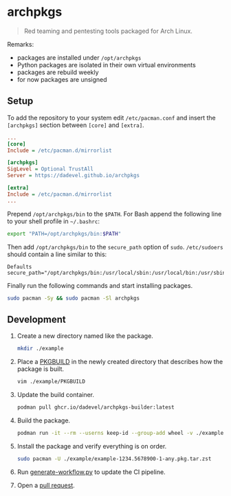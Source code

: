 # archpkgs

> Red teaming and pentesting tools packaged for Arch Linux.

Remarks:

- packages are installed under `/opt/archpkgs`
- Python packages are isolated in their own virtual environments
- packages are rebuild weekly
- for now packages are unsigned

## Setup

To add the repository to your system edit `/etc/pacman.conf` and insert the `[archpkgs]` section between `[core]` and `[extra]`.

~~~ ini
...
[core]
Include = /etc/pacman.d/mirrorlist

[archpkgs]
SigLevel = Optional TrustAll
Server = https://dadevel.github.io/archpkgs

[extra]
Include = /etc/pacman.d/mirrorlist
...
~~~

Prepend `/opt/archpkgs/bin` to the `$PATH`.
For Bash append the following line to your shell profile in `~/.bashrc`:

~~~ bash
export "PATH=/opt/archpkgs/bin:$PATH"
~~~

Then add `/opt/archpkgs/bin` to the `secure_path` option of `sudo`.
`/etc/sudoers` should contain a line similar to this:

~~~
Defaults secure_path="/opt/archpkgs/bin:/usr/local/sbin:/usr/local/bin:/usr/sbin:/usr/bin:/sbin:/bin"
~~~

Finally run the following commands and start installing packages.

~~~ bash
sudo pacman -Sy && sudo pacman -Sl archpkgs
~~~

## Development

1. Create a new directory named like the package.

    ~~~ bash
    mkdir ./example
    ~~~

2. Place a [PKGBUILD](https://wiki.archlinux.org/title/PKGBUILD) in the newly created directory that describes how the package is built.

    ~~~ bash
    vim ./example/PKGBUILD
    ~~~

3. Update the build container.

    ~~~ bash
    podman pull ghcr.io/dadevel/archpkgs-builder:latest
    ~~~

4. Build the package.

    ~~~ bash
    podman run -it --rm --userns keep-id --group-add wheel -v ./example:/build -w /build --entrypoint /bin/env ghcr.io/dadevel/archpkgs-builder:latest makepkg --syncdeps --clean --needed --noconfirm
    ~~~~

5. Install the package and verify everything is on order.

    ~~~ bash
    sudo pacman -U ./example/example-1234.5678900-1-any.pkg.tar.zst
    ~~~

6. Run [generate-workflow.py](./generate-workflow.py) to update the CI pipeline.
7. Open a [pull request](https://github.com/dadevel/archpkgs/pulls).
